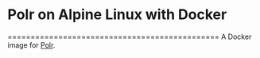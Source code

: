 # Polr on Alpine Linux with Docker
==============================================
A Docker image for [Polr](https://github.com/xuebkgithub/polr).
